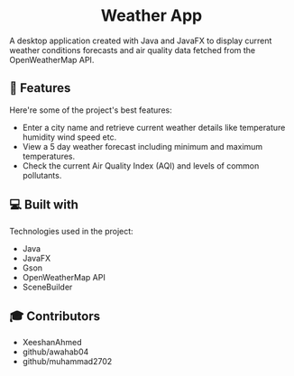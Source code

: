<h1 align="center" id="title">Weather App</h1>

<p align="center"></p>

<p id="description">A desktop application created with Java and JavaFX to display current weather conditions forecasts and air quality data fetched from the OpenWeatherMap API.</p>

  
  
<h2>🧐 Features</h2>

Here're some of the project's best features:

*   Enter a city name and retrieve current weather details like temperature humidity wind speed etc.
*   View a 5 day weather forecast including minimum and maximum temperatures.
*   Check the current Air Quality Index (AQI) and levels of common pollutants.

  
  
<h2>💻 Built with</h2>

Technologies used in the project:

*   Java
*   JavaFX
*   Gson
*   OpenWeatherMap API
*   SceneBuilder



<h2>🎓 Contributors</h2>


*   XeeshanAhmed
*   github/awahab04
*   github/muhammad2702
